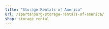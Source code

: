 ```yaml
---
title: "Storage Rentals of America"
url: /spartanburg/storage-rentals-of-america/
shop: storage rental
---
```

